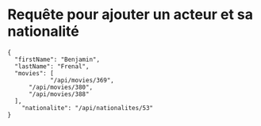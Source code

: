 # Requête pour ajouter un acteur et sa nationalité

```
{
  "firstName": "Benjamin",
  "lastName": "Frenal",
  "movies": [
			"/api/movies/369",
      "/api/movies/380",
      "/api/movies/388"
  ],
	"nationalite": "/api/nationalites/53"
}
```
